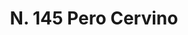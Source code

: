 ---
title: "N. 145 Pero Cervino"
permalink: "/edition/plant145/"
plant-name: "N. 145"
plant-number: "145"
plant-xml: "/assets/xml/plant145.xml"
plant-img1: "/assets/img/plant145_verso.jpg"
plant-img2: "/assets/img/plant145.jpg"
plant-title: "N. 145 Pero Cervino"
plant-wfo-link: ""
plant-kew-link: "http://www.plantsoftheworldonline.org/taxon/urn:lsid:ipni.org:names:722536-1"
plant-taxon-content: "Cotoneaster integerrima Medic."
layout: single-xml
---